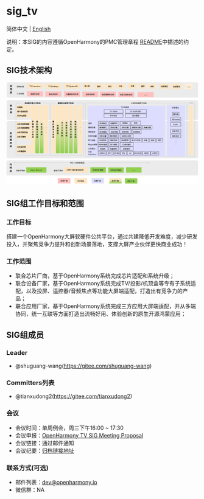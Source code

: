# sig_tv
简体中文 | [English](./sig_tv.md)

说明：本SIG的内容遵循OpenHarmony的PMC管理章程 [README](../../zh/pmc.md)中描述的约定。

## SIG技术架构
![figures/tv-framework.png](figures/tv-framework.png)

## SIG组工作目标和范围

### 工作目标
搭建一个OpenHarmony大屏软硬件公共平台，通过共建降低开发难度，减少研发投入，并聚焦竞争力提升和创新场景落地，支撑大屏产业伙伴更快商业成功！

### 工作范围
 - 联合芯片厂商，基于OpenHarmony系统完成芯片适配和系统升级；
 - 联合设备厂家，基于OpenHarmony系统完成TV/投影/机顶盒等专有子系统适配，以及投屏、遥控器/音频焦点等功能大屏端适配，打造出有竞争力的产品；
 - 联合应用厂家，基于OpenHarmony系统完成三方应用大屏端适配，并从多端协同，统一互联等方面打造出流畅好用、体验创新的原生开源鸿蒙应用；

## SIG组成员

### Leader
- @shuguang-wang(https://gitee.com/shuguang-wang)

### Committers列表
- @tianxudong2(https://gitee.com/tianxudong2)

### 会议
 - 会议时间：单周例会，周三下午16:00 ~ 17:30
 - 会议申报：[OpenHarmony TV SIG Meeting Proposal](https://docs.qingque.cn/s/home/eZQD5fEgz0p9aMBiO68_Ymyt0?identityId=2JZgg0BEwbM)
 - 会议链接：通过邮件通知
 - 会议纪要：[归档链接地址](https://gitee.com/openharmony-sig/sig-content)

### 联系方式(可选)

- 邮件列表：dev@openharmony.io
- 微信群：NA
